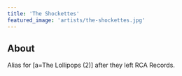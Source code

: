 ```yaml
---
title: 'The Shockettes'
featured_image: 'artists/the-shockettes.jpg'
---
```


## About

Alias for [a=The Lollipops (2)] after they left RCA Records.
